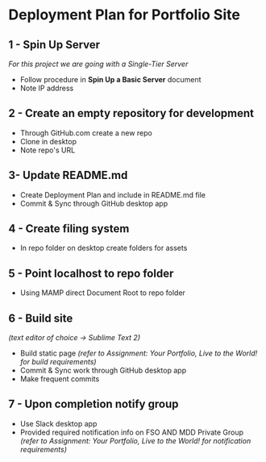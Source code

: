 Deployment Plan for Portfolio Site
======

1 - Spin Up Server
-
 *For this project we are going with a Single-Tier Server*
 + Follow procedure in **Spin Up a Basic Server** document
 + Note IP address

2 - Create an empty repository for development
-
 + Through GitHub.com create a new repo
 + Clone in desktop
 + Note repo's URL

3- Update README.md
-
 + Create Deployment Plan and include in README.md file
 + Commit & Sync through GitHub desktop app

4 - Create filing system
-
 + In repo folder on desktop create folders for assets

5 - Point localhost to repo folder
-
 + Using MAMP direct Document Root to repo folder

6 - Build site
-
 *(text editor of choice -> Sublime Text 2)*
 
 + Build static page
 *(refer to Assignment: Your Portfolio, Live to the World! for build requirements)*
 + Commit & Sync work through GitHub desktop app
 + Make frequent commits

7 - Upon completion notify group
-
 + Use Slack desktop app
 + Provided required notification info on FSO AND MDD Private Group
*(refer to Assignment: Your Portfolio, Live to the World! for notification requirements)*
